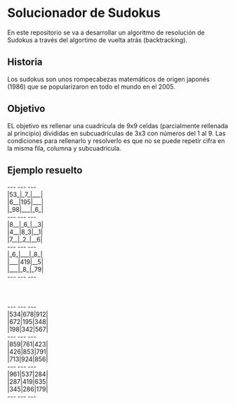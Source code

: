 # Solucionador de Sudokus
En este repositorio se va a desarrollar un algoritmo de resolución de Sudokus a través del algortimo de vuelta atrás (backtracking).

## Historia
Los sudokus son unos rompecabezas matemáticos de origen japonés (1986) que se popularizaron en todo el mundo en el 2005.

## Objetivo
EL objetivo es rellenar una cuadrícula de 9x9 celdas (parcialmente rellenada al principio) divididas en subcuadrículas de 3x3 con números del 1 al 9. Las condiciones para rellenarlo y resolverlo es que no se puede repetir cifra en la misma fila, columna y subcuadrícula.

## Ejemplo resuelto
<p>
 --- --- --- <br>
|53_|_7_|___|<br>
|6__|195|___|<br>
|_98|___|_6_|<br>
 --- --- --- <br>
|8__|_6_|__3|<br>
|4__|8_3|__1|<br>
|7__|_2_|__6|<br>
 --- --- --- <br>
|_6_|___|_8_|<br>
|___|419|__5|<br>
|___|_8_|_79|<br>
 --- --- --- <br>
<br>
<br>
<br>
 --- --- --- <br>
|534|678|912|<br>
|672|195|348|<br>
|198|342|567|<br>
 --- --- --- <br>
|859|761|423|<br>
|426|853|791|<br>
|713|924|856|<br>
 --- --- --- <br>
|961|537|284|<br>
|287|419|635|<br>
|345|286|179|<br>
 --- --- --- <br>
</p>